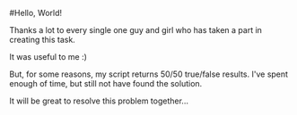 #Hello, World!

Thanks a lot to every single one guy and girl who has taken a part in creating this task.

It was useful to me :)

But, for some reasons, my script returns 50/50 true/false results. I've spent enough of time, but still not have found the solution.

It will be great to resolve this problem together...